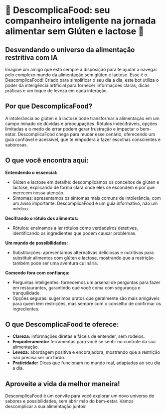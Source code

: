 # 🥑 DescomplicaFood: seu companheiro inteligente na jornada alimentar sem Glúten e lactose 🥛

##   Desvendando o universo da alimentação restritiva com IA

Imagine um amigo que está sempre à disposição para te ajudar a navegar pelo complexo mundo da alimentação sem glúten e lactose. Esse é o DescomplicaFood! Criado para simplificar o seu dia a dia, este bot utiliza o poder da inteligência artificial para fornecer informações claras, dicas práticas e um toque de leveza em cada interação.

##   Por que DescomplicaFood?

A intolerância ao glúten e à lactose pode transformar a alimentação em um campo minado de dúvidas e preocupações. Rótulos indecifráveis, opções limitadas e o medo de errar podem gerar frustração e impactar o bem-estar. DescomplicaFood chega para mudar esse cenário, oferecendo um guia confiável e acessível, que te empodera a fazer escolhas conscientes e saborosas.

##   O que você encontra aqui:

**Entendendo o essencial:**

   * Glúten e lactose em detalhe: descomplicamos os conceitos de glúten e lactose, explicando de forma clara onde eles se escondem e por que merecem nossa atenção.
   * Sintomas: apresentamos os sintomas mais comuns de intolerância, com um aviso importante: DescomplicaFood é um guia informativo, não um médico.

**Decifrando o rótulo dos alimentos:**

   * Rótulos: ensinamos a ler rótulos como verdadeiros detetives, identificando os ingredientes que podem causar problemas.

**Um mundo de possibilidades:**

   * Substituições: apresentamos alternativas deliciosas e nutritivas para substituir alimentos com glúten e lactose, mostrando que a restrição também pode ser uma aventura culinária.

**Comendo fora com confiança:**

   * Perguntas inteligentes: fornecemos um arsenal de perguntas para fazer em restaurantes, garantindo que você coma com segurança e tranquilidade.
   * Opções seguras: sugerimos pratos que geralmente são mais amigáveis para quem tem restrições, mas sempre com o conselho de confirmar os ingredientes.

##   O que DescomplicaFood te oferece:

* **Clareza:** informações diretas e fáceis de entender, sem rodeios.
* **Empoderamento:** ferramentas para você se sentir no controle da sua alimentação.
* **Leveza:** abordagem positiva e encorajadora, mostrando que a restrição não precisa ser um fardo.
* **Praticidade:** Dicas que funcionam no mundo real, adaptadas ao seu dia a dia.

##   Aproveite a vida da melhor maneira!

DescomplicaFood é um convite para você explorar um novo universo de sabores e possibilidades, sem abrir mão do bem-estar. Vamos descomplicar a sua alimentação juntos!
